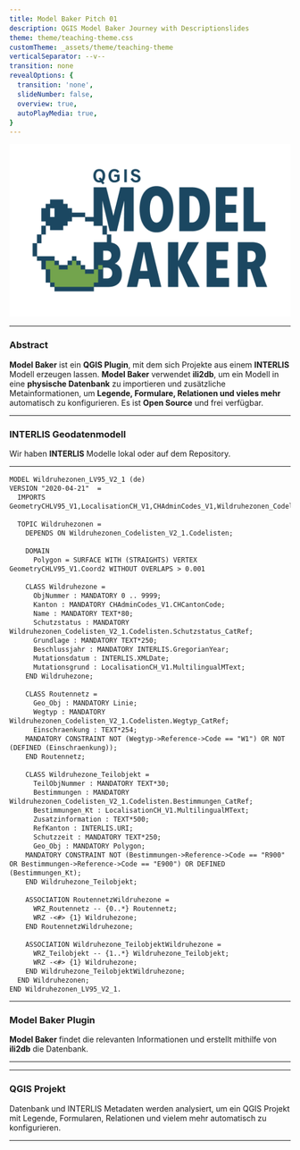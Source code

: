 ```yaml
---
title: Model Baker Pitch 01
description: QGIS Model Baker Journey with Descriptionslides
theme: theme/teaching-theme.css
customTheme: _assets/theme/teaching-theme
verticalSeparator: --v--
transition: none
revealOptions: {
  transition: 'none',
  slideNumber: false,
  overview: true,
  autoPlayMedia: true,
}
---
```


![Logo](./assets/modelbaker_logo.png)

---

### Abstract

**Model Baker** ist ein **QGIS Plugin**, mit dem sich Projekte aus einem **INTERLIS** Modell erzeugen lassen. **Model Baker** verwendet **ili2db**, um ein Modell in eine **physische Datenbank** zu importieren und zusätzliche Metainformationen, um **Legende, Formulare, Relationen und vieles mehr** automatisch zu konfigurieren. Es ist **Open Source** und frei verfügbar.

---

### INTERLIS Geodatenmodell

Wir haben **INTERLIS** Modelle lokal oder auf dem Repository.

---

```
MODEL Wildruhezonen_LV95_V2_1 (de)
VERSION "2020-04-21"  =
  IMPORTS GeometryCHLV95_V1,LocalisationCH_V1,CHAdminCodes_V1,Wildruhezonen_Codelisten_V2_1;

  TOPIC Wildruhezonen =
    DEPENDS ON Wildruhezonen_Codelisten_V2_1.Codelisten;

    DOMAIN
      Polygon = SURFACE WITH (STRAIGHTS) VERTEX GeometryCHLV95_V1.Coord2 WITHOUT OVERLAPS > 0.001

    CLASS Wildruhezone =
      ObjNummer : MANDATORY 0 .. 9999;
      Kanton : MANDATORY CHAdminCodes_V1.CHCantonCode;
      Name : MANDATORY TEXT*80;
      Schutzstatus : MANDATORY Wildruhezonen_Codelisten_V2_1.Codelisten.Schutzstatus_CatRef;
      Grundlage : MANDATORY TEXT*250;
      Beschlussjahr : MANDATORY INTERLIS.GregorianYear;
      Mutationsdatum : INTERLIS.XMLDate;
      Mutationsgrund : LocalisationCH_V1.MultilingualMText;
    END Wildruhezone;

    CLASS Routennetz =
      Geo_Obj : MANDATORY Linie;
      Wegtyp : MANDATORY Wildruhezonen_Codelisten_V2_1.Codelisten.Wegtyp_CatRef;
      Einschraenkung : TEXT*254;
    MANDATORY CONSTRAINT NOT (Wegtyp->Reference->Code == "W1") OR NOT (DEFINED (Einschraenkung));
    END Routennetz;

    CLASS Wildruhezone_Teilobjekt =
      TeilObjNummer : MANDATORY TEXT*30;
      Bestimmungen : MANDATORY Wildruhezonen_Codelisten_V2_1.Codelisten.Bestimmungen_CatRef;
      Bestimmungen_Kt : LocalisationCH_V1.MultilingualMText;
      Zusatzinformation : TEXT*500;
      RefKanton : INTERLIS.URI;
      Schutzzeit : MANDATORY TEXT*250;
      Geo_Obj : MANDATORY Polygon;
    MANDATORY CONSTRAINT NOT (Bestimmungen->Reference->Code == "R900" OR Bestimmungen->Reference->Code == "E900") OR DEFINED (Bestimmungen_Kt);
    END Wildruhezone_Teilobjekt;

    ASSOCIATION RoutennetzWildruhezone =
      WRZ_Routennetz -- {0..*} Routennetz;
      WRZ -<#> {1} Wildruhezone;
    END RoutennetzWildruhezone;

    ASSOCIATION Wildruhezone_TeilobjektWildruhezone =
      WRZ_Teilobjekt -- {1..*} Wildruhezone_Teilobjekt;
      WRZ -<#> {1} Wildruhezone;
    END Wildruhezone_TeilobjektWildruhezone;
  END Wildruhezonen;
END Wildruhezonen_LV95_V2_1.
```

---

### Model Baker Plugin

**Model Baker** findet die relevanten Informationen und erstellt mithilfe von **ili2db** die Datenbank.

---

<!-- .slide: data-background="./assets/modelbaker_wizard.png" -->

---

### QGIS Projekt

Datenbank und INTERLIS Metadaten werden analysiert, um ein QGIS Projekt mit Legende, Formularen, Relationen und vielem mehr automatisch zu konfigurieren.

---

<!-- .slide: data-background="./assets/modelbaker_projekt.png" -->


